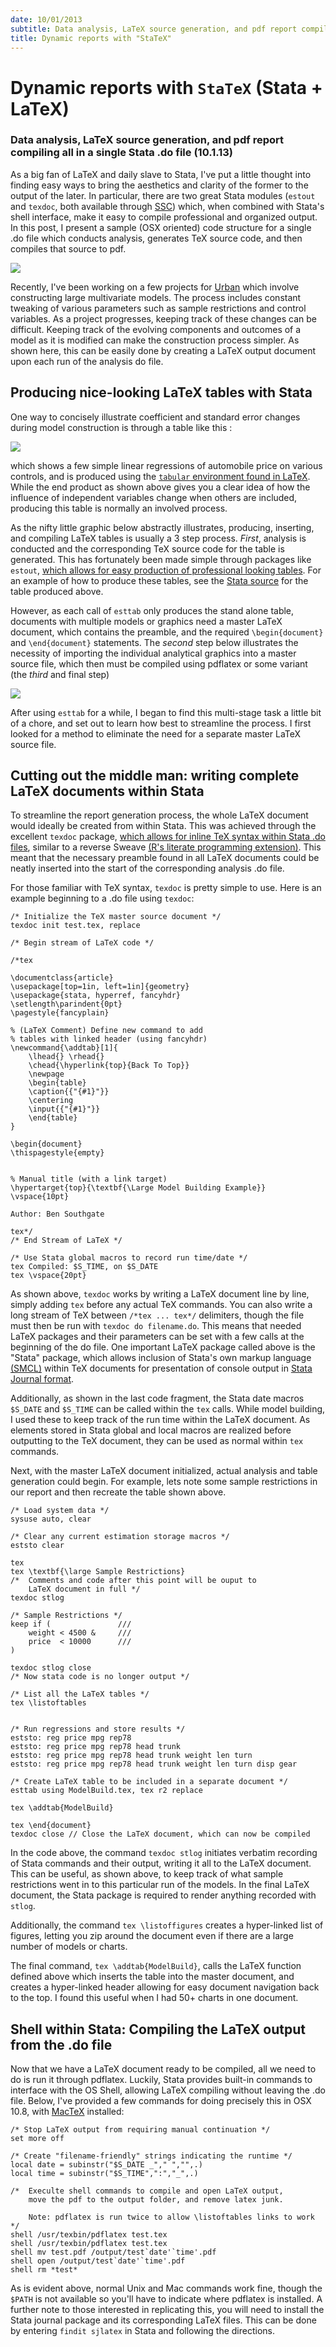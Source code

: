 ```yaml
---
date: 10/01/2013
subtitle: Data analysis, LaTeX source generation, and pdf report compiling all in a single Stata .do file
title: Dynamic reports with "StaTeX"
---
```


# Dynamic reports with `StaTeX` (Stata + LaTeX)

### Data analysis, LaTeX source generation, and pdf report compiling all in a single Stata .do file (10.1.13)

As a big fan of LaTeX and daily slave to Stata, I've put a little thought into finding easy ways to bring the aesthetics and clarity of the former to the output of the later. In particular, there are two great Stata modules (`estout` and `texdoc`, both available through [SSC](http://econpapers.repec.org/software/bocbocode/)) which, when combined with Stata's shell interface, make it easy to compile professional and organized output. In this post, I present a sample (OSX oriented) code structure for a single .do file which conducts analysis, generates TeX source code, and then compiles that source to pdf.

![](/assets/images/better.svg)

Recently, I've been working on a few projects for [Urban](http://urban.org) which involve constructing large multivariate models. The process includes constant tweaking of various parameters such as sample restrictions and control variables. As a project progresses, keeping track of these changes can be difficult. Keeping track of the evolving components and outcomes of a model as it is modified can make the construction process simpler. As shown here, this can be easily done by creating a LaTeX output document upon each run of the analysis do file.

## Producing nice-looking LaTeX tables with Stata

One way to concisely illustrate coefficient and standard error changes during model construction is through a table like this :

![](/assets/images/extable.png)

which shows a few simple linear regressions of automobile price on various controls, and is produced using the [`tabular` environment found in LaTeX](http://en.wikibooks.org/wiki/LaTeX/Tables#The_tabular_environment). While the end product as shown above gives you a clear idea of how the influence of independent variables change when others are included, producing this table is normally an involved process.

As the nifty little graphic below abstractly illustrates, producing, inserting, and compiling LaTeX tables is usually a 3 step process. _First_, analysis is conducted and the corresponding TeX source code for the table is generated. This has fortunately been made simple through packages like `estout`, [which allows for easy production of professional looking tables](http://repec.org/bocode/e/estout/). For an example of how to produce these tables, see the [Stata source](https://gist.github.com/bsouthga/beb6327d3390ac9f1090) for the table produced above.

However, as each call of `esttab` only produces the stand alone table, documents with multiple models or graphics need a master LaTeX document, which contains the preamble, and the required `\begin{document}` and `\end{document}` statements. The _second_ step below illustrates the necessity of importing the individual analytical graphics into a master source file, which then must be compiled using pdflatex or some variant (the _third_ and final step)

![](/assets/images/statex.svg)

After using `esttab` for a while, I began to find this multi-stage task a little bit of a chore, and set out to learn how best to streamline the process. I first looked for a method to eliminate the need for a separate master LaTeX source file.

## Cutting out the middle man: writing complete LaTeX documents within Stata

To streamline the report generation process, the whole LaTeX document would ideally be created from within Stata. This was achieved through the excellent `texdoc` package, [which allows for inline TeX syntax within Stata .do files](http://repec.org/bocode/t/texdoc.html), similar to a reverse Sweave [(R's literate programming extension)](http://www.stat.uni-muenchen.de/~leisch/Sweave/). This meant that the necessary preamble found in all LaTeX documents could be neatly inserted into the start of the corresponding analysis .do file.

For those familiar with TeX syntax, `texdoc` is pretty simple to use. Here is an example beginning to a .do file using `texdoc`:

```
/* Initialize the TeX master source document */
texdoc init test.tex, replace

/* Begin stream of LaTeX code */

/*tex

\documentclass{article}
\usepackage[top=1in, left=1in]{geometry}
\usepackage{stata, hyperref, fancyhdr}
\setlength\parindent{0pt}
\pagestyle{fancyplain}

% (LaTeX Comment) Define new command to add
% tables with linked header (using fancyhdr)
\newcommand{\addtab}[1]{
    \lhead{} \rhead{}
    \chead{\hyperlink{top}{Back To Top}}
    \newpage
    \begin{table}
    \caption{{"{#1}"}}
    \centering
    \input{{"{#1}"}}
    \end{table}
}

\begin{document}
\thispagestyle{empty}


% Manual title (with a link target)
\hypertarget{top}{\textbf{\Large Model Building Example}}
\vspace{10pt}

Author: Ben Southgate

tex*/
/* End Stream of LaTeX */

/* Use Stata global macros to record run time/date */
tex Compiled: $S_TIME, on $S_DATE
tex \vspace{20pt}
```

As shown above, `texdoc` works by writing a LaTeX document line by line, simply adding `tex` before any actual TeX commands. You can also write a long stream of TeX between `/*tex ... tex*/` delimiters, though the file must then be run with `texdoc do filename.do`. This means that needed LaTeX packages and their parameters can be set with a few calls at the beginning of the do file. One important LaTeX package called above is the "Stata" package, which allows inclusion of Stata's own markup language [(SMCL)](http://www.stata.com/manuals13/psmcl.pdf) within TeX documents for presentation of console output in [Stata Journal format](http://www.stata-journal.com/author/).

Additionally, as shown in the last code fragment, the Stata date macros `$S_DATE` and `$S_TIME` can be called within the `tex` calls. While model building, I used these to keep track of the run time within the LaTeX document. As elements stored in Stata global and local macros are realized before outputting to the TeX document, they can be used as normal within `tex` commands.

Next, with the master LaTeX document initialized, actual analysis and table generation could begin. For example, lets note some sample restrictions in our report and then recreate the table shown above.

```
/* Load system data */
sysuse auto, clear

/* Clear any current estimation storage macros */
eststo clear

tex
tex \textbf{\large Sample Restrictions}
/*  Comments and code after this point will be ouput to
    LaTeX document in full */
texdoc stlog

/* Sample Restrictions */
keep if (               ///
    weight < 4500 &     ///
    price  < 10000      ///
)

texdoc stlog close
/* Now stata code is no longer output */

/* List all the LaTeX tables */
tex \listoftables


/* Run regressions and store results */
eststo: reg price mpg rep78
eststo: reg price mpg rep78 head trunk
eststo: reg price mpg rep78 head trunk weight len turn
eststo: reg price mpg rep78 head trunk weight len turn disp gear

/* Create LaTeX table to be included in a separate document */
esttab using ModelBuild.tex, tex r2 replace

tex \addtab{ModelBuild}

tex \end{document}
texdoc close // Close the LaTeX document, which can now be compiled
```

In the code above, the command `texdoc stlog` initiates verbatim recording of Stata commands and their output, writing it all to the LaTeX document. This can be useful, as shown above, to keep track of what sample restrictions went in to this particular run of the models. In the final LaTeX document, the Stata package is required to render anything recorded with `stlog`.

Additionally, the command `tex \listoffigures` creates a hyper-linked list of figures, letting you zip around the document even if there are a large number of models or charts.

The final command, `tex \addtab{ModelBuild}`, calls the LaTeX function defined above which inserts the table into the master document, and creates a hyper-linked header allowing for easy document navigation back to the top. I found this useful when I had 50+ charts in one document.

## Shell within Stata: Compiling the LaTeX output from the .do file

Now that we have a LaTeX document ready to be compiled, all we need to do is run it through pdflatex. Luckily, Stata provides built-in commands to interface with the OS Shell, allowing LaTeX compiling without leaving the .do file. Below, I've provided a few commands for doing precisely this in OSX 10.8, with [MacTeX](http://tug.org/mactex/) installed:

```
/* Stop LaTeX output from requiring manual continuation */
set more off

/* Create "filename-friendly" strings indicating the runtime */
local date = subinstr("$S_DATE _"," ","",.)
local time = subinstr("$S_TIME",":","_",.)

/*  Execulte shell commands to compile and open LaTeX output,
    move the pdf to the output folder, and remove latex junk.

    Note: pdflatex is run twice to allow \listoftables links to work
*/
shell /usr/texbin/pdflatex test.tex
shell /usr/texbin/pdflatex test.tex
shell mv test.pdf /output/test`date'`time'.pdf
shell open /output/test`date'`time'.pdf
shell rm *test*
```

As is evident above, normal Unix and Mac commands work fine, though the `$PATH` is not available so you'll have to indicate where pdflatex is installed. A further note to those interested in replicating this, you will need to install the Stata journal package and its corresponding LaTeX files. This can be done by entering `findit sjlatex` in Stata and following the directions.
